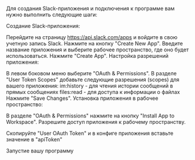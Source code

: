 Для создания Slack-приложения и подключения к программе вам нужно выполнить следующие шаги:

Создание Slack-приложения:

Перейдите на страницу https://api.slack.com/apps и войдите в свою учетную запись Slack.
Нажмите на кнопку "Create New App".
Введите название приложения и выберите рабочее пространство, где оно будет использоваться.
Нажмите "Create App".
Настройка разрешений приложения:

В левом боковом меню выберите "OAuth & Permissions".
В разделе "User Token Scopes" добавьте следующие разрешения (scopes) для вашего приложения:
im:history - для чтения истории сообщений в прямых сообщениях
files:read - для доступа к информации о файлах
Нажмите "Save Changes".
Установка приложения в рабочее пространство:

В разделе "OAuth & Permissions" нажмите на кнопку "Install App to Workspace".
Разрешите доступ приложения к рабочему пространству.

Скопируйте "User OAuth Token" и в конфиге приложения вставьте значение в "apiToken"

Запустие вашу программу